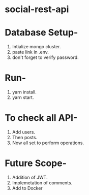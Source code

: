 # social-rest-api

# Database Setup-
1. Intialize mongo cluster. 
2. paste link in .env.
3. don't forget to verify password.


# Run-
1. yarn install.
2. yarn start.


# To check all API-
1. Add users.
2. Then posts.
3. Now all set to perform operations.


# Future Scope-
1. Addition of JWT.
2. Implemetation of comments. 
3. Add to Docker 
